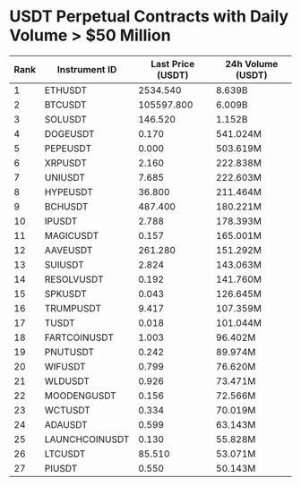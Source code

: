 # USDT Perpetual Contracts with Daily Volume > $50 Million

| Rank | Instrument ID | Last Price (USDT) | 24h Volume (USDT) |
|------|---------------|-------------------|-------------------|
| 1 | ETHUSDT | 2534.540 | 8.639B |
| 2 | BTCUSDT | 105597.800 | 6.009B |
| 3 | SOLUSDT | 146.520 | 1.152B |
| 4 | DOGEUSDT | 0.170 | 541.024M |
| 5 | PEPEUSDT | 0.000 | 503.619M |
| 6 | XRPUSDT | 2.160 | 222.838M |
| 7 | UNIUSDT | 7.685 | 222.603M |
| 8 | HYPEUSDT | 36.800 | 211.464M |
| 9 | BCHUSDT | 487.400 | 180.221M |
| 10 | IPUSDT | 2.788 | 178.393M |
| 11 | MAGICUSDT | 0.157 | 165.001M |
| 12 | AAVEUSDT | 261.280 | 151.292M |
| 13 | SUIUSDT | 2.824 | 143.063M |
| 14 | RESOLVUSDT | 0.192 | 141.760M |
| 15 | SPKUSDT | 0.043 | 126.645M |
| 16 | TRUMPUSDT | 9.417 | 107.359M |
| 17 | TUSDT | 0.018 | 101.044M |
| 18 | FARTCOINUSDT | 1.003 | 96.402M |
| 19 | PNUTUSDT | 0.242 | 89.974M |
| 20 | WIFUSDT | 0.799 | 76.620M |
| 21 | WLDUSDT | 0.926 | 73.471M |
| 22 | MOODENGUSDT | 0.156 | 72.566M |
| 23 | WCTUSDT | 0.334 | 70.019M |
| 24 | ADAUSDT | 0.599 | 63.143M |
| 25 | LAUNCHCOINUSDT | 0.130 | 55.828M |
| 26 | LTCUSDT | 85.510 | 53.071M |
| 27 | PIUSDT | 0.550 | 50.143M |
